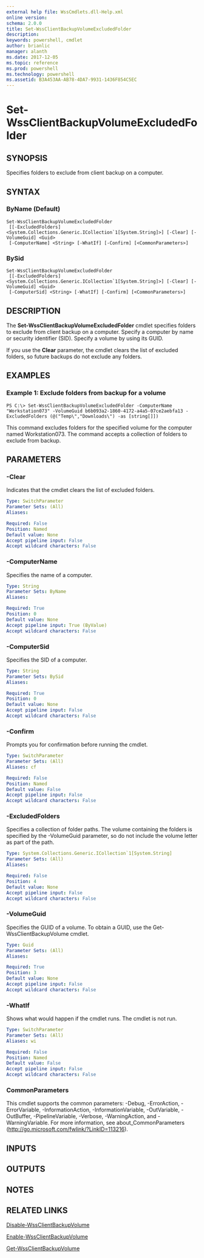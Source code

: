 ```yaml
---
external help file: WssCmdlets.dll-Help.xml
online version: 
schema: 2.0.0
title: Set-WssClientBackupVolumeExcludedFolder
description: 
keywords: powershell, cmdlet
author: brianlic
manager: alanth
ms.date: 2017-12-05
ms.topic: reference
ms.prod: powershell
ms.technology: powershell
ms.assetid: B3A453AA-AB78-4DA7-9931-1436F854C5EC
---
```


# Set-WssClientBackupVolumeExcludedFolder

## SYNOPSIS
Specifies folders to exclude from client backup on a computer.

## SYNTAX

### ByName (Default)
```
Set-WssClientBackupVolumeExcludedFolder
 [[-ExcludedFolders] <System.Collections.Generic.ICollection`1[System.String]>] [-Clear] [-VolumeGuid] <Guid>
 [-ComputerName] <String> [-WhatIf] [-Confirm] [<CommonParameters>]
```

### BySid
```
Set-WssClientBackupVolumeExcludedFolder
 [[-ExcludedFolders] <System.Collections.Generic.ICollection`1[System.String]>] [-Clear] [-VolumeGuid] <Guid>
 [-ComputerSid] <String> [-WhatIf] [-Confirm] [<CommonParameters>]
```

## DESCRIPTION
The **Set-WssClientBackupVolumeExcludedFolder** cmdlet specifies folders to exclude from client backup on a computer.
Specify a computer by name or security identifier (SID).
Specify a volume by using its GUID.

If you use the **Clear** parameter, the cmdlet clears the list of excluded folders, so future backups do not exclude any folders.

## EXAMPLES

### Example 1: Exclude folders from backup for a volume
```
PS C:\> Set-WssClientBackupVolumeExcludedFolder -ComputerName "Workstation073" -VolumeGuid b6b093a2-1860-4172-a4a5-07ce2aebfa13 -ExcludedFolders (@("Temp\","Downloads\") -as [string[]])
```

This command excludes folders for the specified volume for the computer named Workstation073.
The command accepts a collection of folders to exclude from backup.

## PARAMETERS

### -Clear
Indicates that the cmdlet clears the list of excluded folders.

```yaml
Type: SwitchParameter
Parameter Sets: (All)
Aliases: 

Required: False
Position: Named
Default value: None
Accept pipeline input: False
Accept wildcard characters: False
```

### -ComputerName
Specifies the name of a computer.

```yaml
Type: String
Parameter Sets: ByName
Aliases: 

Required: True
Position: 0
Default value: None
Accept pipeline input: True (ByValue)
Accept wildcard characters: False
```

### -ComputerSid
Specifies the SID of a computer.

```yaml
Type: String
Parameter Sets: BySid
Aliases: 

Required: True
Position: 0
Default value: None
Accept pipeline input: False
Accept wildcard characters: False
```

### -Confirm
Prompts you for confirmation before running the cmdlet.

```yaml
Type: SwitchParameter
Parameter Sets: (All)
Aliases: cf

Required: False
Position: Named
Default value: False
Accept pipeline input: False
Accept wildcard characters: False
```

### -ExcludedFolders
Specifies a collection of folder paths.
The volume containing the folders is specified by the -VolumeGuid parameter, so do not include the volume letter as part of the path.

```yaml
Type: System.Collections.Generic.ICollection`1[System.String]
Parameter Sets: (All)
Aliases: 

Required: False
Position: 4
Default value: None
Accept pipeline input: False
Accept wildcard characters: False
```

### -VolumeGuid
Specifies the GUID of a volume.
To obtain a GUID, use the Get-WssClientBackupVolume cmdlet.

```yaml
Type: Guid
Parameter Sets: (All)
Aliases: 

Required: True
Position: 3
Default value: None
Accept pipeline input: False
Accept wildcard characters: False
```

### -WhatIf
Shows what would happen if the cmdlet runs.
The cmdlet is not run.

```yaml
Type: SwitchParameter
Parameter Sets: (All)
Aliases: wi

Required: False
Position: Named
Default value: False
Accept pipeline input: False
Accept wildcard characters: False
```

### CommonParameters
This cmdlet supports the common parameters: -Debug, -ErrorAction, -ErrorVariable, -InformationAction, -InformationVariable, -OutVariable, -OutBuffer, -PipelineVariable, -Verbose, -WarningAction, and -WarningVariable. For more information, see about_CommonParameters (http://go.microsoft.com/fwlink/?LinkID=113216).

## INPUTS

## OUTPUTS

## NOTES

## RELATED LINKS

[Disable-WssClientBackupVolume](./Disable-WssClientBackupVolume.md)

[Enable-WssClientBackupVolume](./Enable-WssClientBackupVolume.md)

[Get-WssClientBackupVolume](./Get-WssClientBackupVolume.md)

